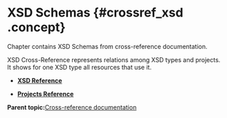 # XSD Schemas {#crossref_xsd .concept}

Chapter contains XSD Schemas from cross-reference documentation.

XSD Cross-Reference represents relations among XSD types and projects. It shows for one XSD type all resources that use it.

-   **[XSD Reference](../../../../../modules/demo_Enterprise/dita/crossref/xsd/xsdRef/XSD_XSDRef.md)**  

-   **[Projects Reference](../../../../../modules/demo_Enterprise/dita/crossref/xsd/projsRef/XSD_projsRef.md)**  


**Parent topic:**[Cross-reference documentation](../../../../../modules/demo_Enterprise/dita/crossref/crossref.md)

